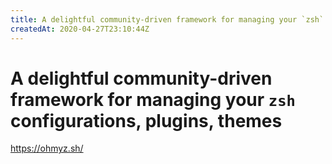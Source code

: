 ```yaml
---
title: A delightful community-driven framework for managing your `zsh` configurations, plugins, themes
createdAt: 2020-04-27T23:10:44Z
---
```


# A delightful community-driven framework for managing your `zsh` configurations, plugins, themes

https://ohmyz.sh/
